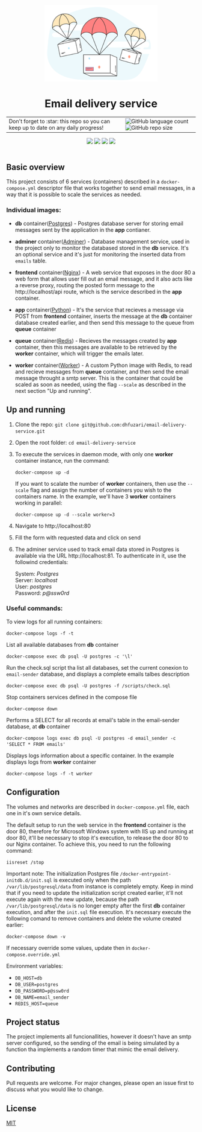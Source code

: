 <h1 align="center">
  <img src="./delivery-airmail.png" alt="Email delivery service" width="300">
  <br><br>
  Email delivery service
</h1>

<div align="center">
    <table>
        <tr>
            <td>Don't forget to :star: this repo so you can keep up to date on any daily progress!</td>
            <td>
                <img alt="GitHub language count" src="https://img.shields.io/github/languages/count/dhfuzari/email-delivery-service">
                <img alt="GitHub repo size" src="https://img.shields.io/github/repo-size/dhfuzari/email-delivery-service">
            </td>
        </tr>  
    </table>
    <div>
    <img src="https://forthebadge.com/images/badges/made-with-python.svg" />
    <img src="https://forthebadge.com/images/badges/built-with-love.svg" />
    <img src="https://forthebadge.com/images/badges/uses-html.svg" />
    <img src="https://forthebadge.com/images/badges/powered-by-coffee.svg" />
    </div>
    <br>
</div>

## Basic overview

This project consists of 6 services (containers) described in a `docker-compose.yml` descriptor file that works together to send email messages, in a way that it is possible to scale the services as needed.

### Individual images:

* **db** container([Postgres](https://hub.docker.com/_/postgres)) - Postgres database server for storing email messages sent by the application in the **app** contianer.

* **adminer** container([Adminer](https://hub.docker.com/_/adminer)) - Database management service, used in the project only to monitor the databased stored in the **db** service. It's an optional service and it's just for monitoring the inserted data from `emails` table.

* **frontend** container([Nginx](https://hub.docker.com/_/nginx)) - A web service that exposes in the door 80 a web form that allows user fill out an email message, and it also acts like a reverse proxy, routing the posted form message to the http://localhost/api route, which is the service described in the **app** container.

* **app** container([Python](https://hub.docker.com/_/python)) - It's the service that recieves a message via POST from **frontend** container, inserts the message at the **db** container database created earlier, and then send this message to the queue from **queue** container

* **queue** container([Redis](https://hub.docker.com/_/redis)) - Recieves the messages created by **app** container, then this messages are available to be retrieved by the **worker** container, which will trigger the emails later.

* **worker** container([Worker](https://hub.docker.com/_/python)) - A custom Python image with Redis, to read and recieve messages from **queue** container, and then send the email message throught a smtp server. This is the container that could be scaled as soon as needed, using the flag `--scale` as described in the next section "Up and running". 


## Up and running

1) Clone the repo: `git clone git@github.com:dhfuzari/email-delivery-service.git` 

2) Open the root folder: `cd email-delivery-service`

3) To execute the services in daemon mode, with only one **worker** container instance, run the command:  
    ```
    docker-compose up -d
    ```
    If you want to scalate the number of **worker** containers, then use the `--scale` flag and assign the number of containers you wish to the containers name. In the example, we'll have 3 **worker** containers working in parallel:
    ```
    docker-compose up -d --scale worker=3
    ```

4) Navigate to http://localhost:80

5) Fill the form with requested data and click on send 

4) The adminer service used to track email data stored in Postgres is available via the URL http://localhost:81. To authenticate in it, use the followind credentials:

    System: *Postgres*  
    Server: *localhost*  
    User: *postgres*  
    Password: *p@ssw0rd*  

### Useful commands:

To view logs for all running containers: 
```
docker-compose logs -f -t
```

List all available databases from **db** container
```
docker-compose exec db psql -U postgres -c '\l'
```

Run the check.sql script tha list all databases, set the current conexion to `email-sender` database, and displays a complete emails talbes description 
```
docker-compose exec db psql -U postgres -f /scripts/check.sql
```

Stop containers services defined in the compose file
```
docker-compose down
```

Performs a SELECT for all records at email's table in the email-sender database, at **db** container
```
docker-compose logs exec db psql -U postgres -d email_sender -c 'SELECT * FROM emails'
```

Displays logs information about a specific container. In the example displays logs from **worker** container
```
docker-compose logs -f -t worker
```

## Configuration

The volumes and networks are described in `docker-compose.yml` file, each one in it's own service details.

The default setup to run the web service in the **frontend** container is the door 80, therefore for Microsoft Windows system with IIS up and running at door 80, it'll be
necessary to stop it's execution, to release the door 80 to our Nginx container. To achieve this, you need to run the following command:
```
iisreset /stop
```

Important note: The initialization Postgres file `/docker-entrypoint-initdb.d/init.sql` is executed only when the path `/var/lib/postgresql/data` from instance is completely empty. Keep in mind that if you need to update the initialization script created earlier, it'll not execute again with the new update, because the path `/var/lib/postgresql/data` is no longer empty after the first **db** container execution, and after the `init.sql` file execution. It's necessary execute the following comand to remove containers and delete the volume created earlier:
```
docker-compose down -v
```

If necessary override some values, update then in `docker-compose.override.yml`

Environment variables:

* `DB_HOST=db`
* `DB_USER=postgres`
* `DB_PASSWORD=p@ssw0rd`
* `DB_NAME=email_sender`
* `REDIS_HOST=queue`
 
## Project status

The project implements all funcionallities, however it doesn't have an smtp server configured, so the sending of the email is being simulated by a function tha implements a random timer that mimic the email delivery. 

## Contributing

Pull requests are welcome. For major changes, please open an issue first to discuss what you would like to change.

## License

[MIT](https://choosealicense.com/licenses/mit/)